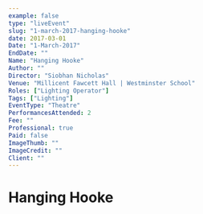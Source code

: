 ```yaml
---
example: false
type: "liveEvent"
slug: "1-march-2017-hanging-hooke"
date: 2017-03-01
Date: "1-March-2017"
EndDate: ""
Name: "Hanging Hooke"
Author: ""
Director: "Siobhan Nicholas"
Venue: "Millicent Fawcett Hall | Westminster School"
Roles: ["Lighting Operator"]
Tags: ["Lighting"]
EventType: "Theatre"
PerformancesAttended: 2
Fee: ""
Professional: true
Paid: false
ImageThumb: ""
ImageCredit: ""
Client: ""
---
```


# Hanging Hooke